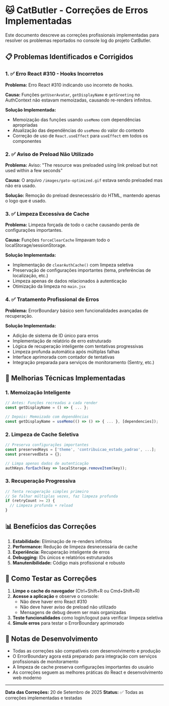 # 🐱 CatButler - Correções de Erros Implementadas

Este documento descreve as correções profissionais implementadas para resolver os problemas reportados no console log do projeto CatButler.

## 📋 Problemas Identificados e Corrigidos

### 1. ✅ Erro React #310 - Hooks Incorretos

**Problema:** Erro React #310 indicando uso incorreto de hooks.

**Causa:** Funções `getUserAvatar`, `getDisplayName` e `getGreeting` no AuthContext não estavam memoizadas, causando re-renders infinitos.

**Solução Implementada:**
- Memoização das funções usando `useMemo` com dependências apropriadas
- Atualização das dependências do `useMemo` do valor do contexto
- Correção de uso de `React.useEffect` para `useEffect` em todos os componentes

### 2. ✅ Aviso de Preload Não Utilizado

**Problema:** Aviso: "The resource was preloaded using link preload but not used within a few seconds"

**Causa:** O arquivo `/images/gato-optimized.gif` estava sendo preloaded mas não era usado.

**Solução:** Remoção do preload desnecessário do HTML, mantendo apenas o logo que é usado.

### 3. ✅ Limpeza Excessiva de Cache

**Problema:** Limpeza forçada de todo o cache causando perda de configurações importantes.

**Causa:** Funções `forceClearCache` limpavam todo o localStorage/sessionStorage.

**Solução Implementada:**
- Implementação de `clearAuthCache()` com limpeza seletiva
- Preservação de configurações importantes (tema, preferências de localização, etc.)
- Limpeza apenas de dados relacionados à autenticação
- Otimização da limpeza no `main.jsx`

### 4. ✅ Tratamento Profissional de Erros

**Problema:** ErrorBoundary básico sem funcionalidades avançadas de recuperação.

**Solução Implementada:**
- Adição de sistema de ID único para erros
- Implementação de relatório de erro estruturado
- Lógica de recuperação inteligente com tentativas progressivas
- Limpeza profunda automática após múltiplas falhas
- Interface aprimorada com contador de tentativas
- Integração preparada para serviços de monitoramento (Sentry, etc.)

## 🔧 Melhorias Técnicas Implementadas

### 1. Memoização Inteligente
```javascript
// Antes: Funções recreadas a cada render
const getDisplayName = () => { ... };

// Depois: Memoizado com dependências
const getDisplayName = useMemo(() => () => { ... }, [dependencies]);
```

### 2. Limpeza de Cache Seletiva
```javascript
// Preserva configurações importantes
const preservedKeys = ['theme', 'contribuicao_estado_padrao', ...];
const preservedData = {};

// Limpa apenas dados de autenticação
authKeys.forEach(key => localStorage.removeItem(key));
```

### 3. Recuperação Progressiva
```javascript
// Tenta recuperação simples primeiro
// Se falhar múltiplas vezes, faz limpeza profunda
if (retryCount >= 2) {
  // Limpeza profunda + reload
}
```

## 📊 Benefícios das Correções

1. **Estabilidade:** Eliminação de re-renders infinitos
2. **Performance:** Redução de limpeza desnecessária de cache
3. **Experiência:** Recuperação inteligente de erros
4. **Debugging:** IDs únicos e relatórios estruturados
5. **Manutenibilidade:** Código mais profissional e robusto

## 🚀 Como Testar as Correções

1. **Limpe o cache do navegador** (Ctrl+Shift+R ou Cmd+Shift+R)
2. **Acesse a aplicação** e observe o console:
   - Não deve haver erro React #310
   - Não deve haver aviso de preload não utilizado
   - Mensagens de debug devem ser mais organizadas
3. **Teste funcionalidades** como login/logout para verificar limpeza seletiva
4. **Simule erros** para testar o ErrorBoundary aprimorado

## 📝 Notas de Desenvolvimento

- Todas as correções são compatíveis com desenvolvimento e produção
- O ErrorBoundary agora está preparado para integração com serviços profissionais de monitoramento
- A limpeza de cache preserva configurações importantes do usuário
- As correções seguem as melhores práticas do React e desenvolvimento web moderno

---

**Data das Correções:** 20 de Setembro de 2025
**Status:** ✅ Todas as correções implementadas e testadas

